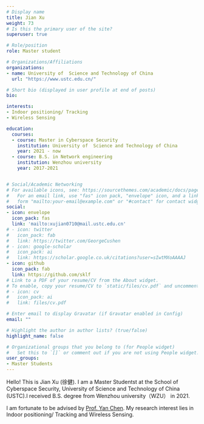 ```yaml
---
# Display name
title: Jian Xu
weight: 73
# Is this the primary user of the site?
superuser: true

# Role/position
role: Master student

# Organizations/Affiliations
organizations:
- name: University of  Science and Technology of China
  url: "https://www.ustc.edu.cn/"

# Short bio (displayed in user profile at end of posts)
bio: 

interests:
- Indoor positioning/ Tracking
- Wireless Sensing

education:
  courses:
  - course: Master in Cyberspace Security
    institution: University of  Science and Technology of China
    year: 2021 - now
  - course: B.S. in Network engineering
    institution: Wenzhou university
    year: 2017-2021


# Social/Academic Networking
# For available icons, see: https://sourcethemes.com/academic/docs/page-builder/#icons
#   For an email link, use "fas" icon pack, "envelope" icon, and a link in the
#   form "mailto:your-email@example.com" or "#contact" for contact widget.
social:
- icon: envelope
  icon_pack: fas
  link: 'mailto:xujian0710@mail.ustc.edu.cn'
# - icon: twitter
#   icon_pack: fab
#   link: https://twitter.com/GeorgeCushen
# - icon: google-scholar
#   icon_pack: ai
#   link: https://scholar.google.co.uk/citations?user=sIwtMXoAAAAJ
- icon: github
  icon_pack: fab
  link: https://github.com/sklf
# Link to a PDF of your resume/CV from the About widget.
# To enable, copy your resume/CV to `static/files/cv.pdf` and uncomment the lines below.
# - icon: cv
#   icon_pack: ai
#   link: files/cv.pdf

# Enter email to display Gravatar (if Gravatar enabled in Config)
email: ""

# Highlight the author in author lists? (true/false)
highlight_name: false

# Organizational groups that you belong to (for People widget)
#   Set this to `[]` or comment out if you are not using People widget.
user_groups:
- Master Students
---
```


Hello! This is Jian Xu (徐健). I am a Master Studentst at  the School of Cyberspace Security, University of  Science and Technology of China (USTC).I received B.S. degree from Wenzhou university（WZU） in 2021.

I am fortunate to be advised by [Prof. Yan Chen](https://chenyanustc.github.io/). My research interest lies in Indoor positioning/ Tracking and Wireless Sensing.